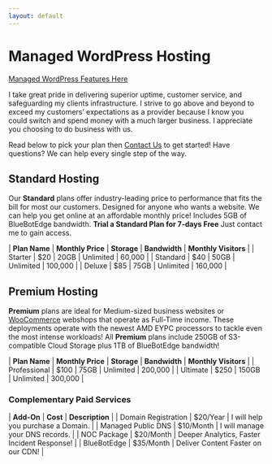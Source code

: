 ```yaml
---
layout: default
---
```

# Managed WordPress Hosting

[Managed WordPress Features Here](https://bluebotpc.com/pages/features)

I take great pride in delivering superior uptime, customer service, and safeguarding my clients infrastructure. I strive to go above and beyond to exceed my customers’ expectations as a provider because I know you could switch and spend money with a much larger business. I appreciate you choosing to do business with us.

Read below to pick your plan then [Contact Us](https://bluebotpc.com/pages/contact/) to get started! Have questions? We can help every single step of the way.

## Standard Hosting

Our **Standard** plans offer industry-leading price to performance that fits the bill for most our customers. Designed for anyone who wants a website. We can help you get online at an affordable monthly price! Includes 5GB of BlueBotEdge bandwidth. **Trial a Standard Plan for 7-days Free** Just contact me to gain access.

| **Plan Name** | **Monthly Price** | **Storage** | **Bandwidth** | **Monthly Visitors** |
| Starter       | $20 | 20GB | Unlimited | 60,000  |
| Standard      | $40 | 50GB | Unlimited | 100,000 |
| Deluxe        | $85 | 75GB | Unlimited | 160,000 |

## Premium Hosting

**Premium** plans are ideal for Medium-sized business websites or [WooCommerce](https://woocommerce.com/) webshops that operate as Full-Time income. These deployments operate with the newest AMD EYPC processors to tackle even the most intense workloads! All **Premium** plans include 250GB of S3-compatible Cloud Storage plus 1TB of BlueBotEdge bandwidth!

| **Plan Name** | **Monthly Price** | **Storage** | **Bandwidth** | **Monthly Visitors** |
| Professional | $100 | 75GB  | Unlimited | 200,000  |
| Ultimate     | $250 | 150GB | Unlimited | 300,000 |

### Complementary Paid Services

| **Add-On** | **Cost** | **Description** |
| Domain Registration | $20/Year  | I will help you purchase a Domain. |
| Managed Public DNS  | $10/Month | I will manage your DNS records. |
| NOC Package         | $20/Month | Deeper Analytics, Faster Incident Response! |
| BlueBotEdge         | $35/Month | Deliver Content Faster on our CDN! |
